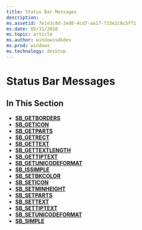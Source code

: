 ```yaml
---
title: Status Bar Messages
description: .
ms.assetid: 7e1e3c8d-2ed8-4cd7-aa17-733e2c8c5ff1
ms.date: 05/31/2018
ms.topic: article
ms.author: windowssdkdev
ms.prod: windows
ms.technology: desktop
---
```


# Status Bar Messages

## In This Section

-   [**SB\_GETBORDERS**](sb-getborders.md)
-   [**SB\_GETICON**](sb-geticon.md)
-   [**SB\_GETPARTS**](sb-getparts.md)
-   [**SB\_GETRECT**](sb-getrect.md)
-   [**SB\_GETTEXT**](sb-gettext.md)
-   [**SB\_GETTEXTLENGTH**](sb-gettextlength.md)
-   [**SB\_GETTIPTEXT**](sb-gettiptext.md)
-   [**SB\_GETUNICODEFORMAT**](sb-getunicodeformat.md)
-   [**SB\_ISSIMPLE**](sb-issimple.md)
-   [**SB\_SETBKCOLOR**](sb-setbkcolor.md)
-   [**SB\_SETICON**](sb-seticon.md)
-   [**SB\_SETMINHEIGHT**](sb-setminheight.md)
-   [**SB\_SETPARTS**](sb-setparts.md)
-   [**SB\_SETTEXT**](sb-settext.md)
-   [**SB\_SETTIPTEXT**](sb-settiptext.md)
-   [**SB\_SETUNICODEFORMAT**](sb-setunicodeformat.md)
-   [**SB\_SIMPLE**](sb-simple.md)

 

 




